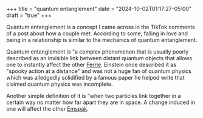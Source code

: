 +++
title = "quantum entanglement"
date = "2024-10-02T01:17:27-05:00"
draft = "true"
+++

Quantum entanglement is a concept I came across in the TikTok comments of a post about how a couple met. According to some, falling in love and being in a relationship is similar to the mechanics of quantum entanglement. 

Quantum entanglement is "a complex phenomenon that is usually poorly described as an invisible link between distant quantum objects that allows one to instantly affect the other [Ferrie](https://www.scientificamerican.com/article/quantum-entanglement-isnt-all-that-spooky-after-all1/). Einstein once described it as "spooky action at a distance" and was not a huge fan of quantum physics which was alledgedly solidified by a famous paper he helped write that claimed quantum physics was incomplete.

Another simple definition of it is "when two particles link together in a certain way no matter how far apart they are in space. A change induced in one will affect the other [Emspak](https://www.space.com/31933-quantum-entanglement-action-at-a-distance.html).


